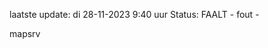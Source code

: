 laatste update: 
di 28-11-2023  9:40   uur 
Status: FAALT - fout - 
<div class="service R">mapsrv</div>